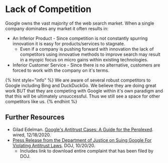 # Lack of Competition

Google owns the vast majority of the web search market. When a single company dominates any market it often results in:

* An Inferior Product - Since competition is not constantly spurring innovation it is easy for products/services to stagnate.
  * Even if a company is pushing forward with innovation the lack of competitors using innovative methods to improve search may result in a myopic focus on micro gains within existing technologies.
* Inferior Customer Service - Since there is no alternative, customers are forced to work with the company on it's terms.

{% hint style="info" %}
We are aware of several robust competitors to Google including Bing and DuckDuckGo. We believe they are doing great work BUT that they are competing with Google within it's own paradigm and that this will be ultimately unsuccessful. Thus we still see a space for other competitors like us.
{% endhint %}

## Further Resources

* Gilad Edelman. [Google's Antitrust Cases: A Guide for the Perplexed](https://www.wired.com/story/google-antitrust-lawsuits-explainer/). wired, 12/18/2020.
* [Press Release from the Department of Justice on Suing Google For Violating Antitrust Laws](https://www.justice.gov/opa/pr/justice-department-sues-monopolist-google-violating-antitrust-laws). DOJ, 10/20/20.
  * Includes link to download entire complaint that has been filed by DOJ.

